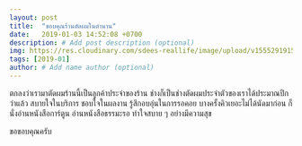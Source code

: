 ```yaml
---
layout: post
title:  "ขอบคุณร้านตัดผมในตำนาน"
date:   2019-01-03 14:52:08 +0700
description: # Add post description (optional)
img: https://res.cloudinary.com/sdees-reallife/image/upload/v1555291915/Screenshot_20190105-113827.png # Add image post (optional)
tags: [2019-01]
author: # Add name author (optional)
---
```

ตกลงว่าเรามาตัดผมร้านนี้เป็นลูกค้าประจำของร้าน ช่างก็เป็นช่างตัดผมประจำตัวของเราได้ประมาณปีกว่าแล้ว สบายใจในบริการ ชอบใจในผลงาน รู้สึกอบอุ่นในการรอคอย บางครั้งคิวเยอะไม่ได้นัดมาก่อน ก็นั่งอ่านหนังสือการ์ตูน อ่านหนังสือธรรมะรอ ทำใจสบาย ๆ อย่างมีความสุข

ขอขอบคุณครับ
